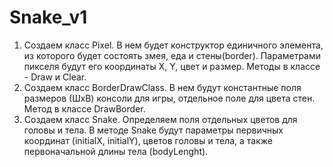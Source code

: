 # Snake_v1
1. Создаем класс Pixel. В нем будет конструктор единичного элемента, из которого будет состоять змея, еда и стены(border). Параметрами пикселя будут его координаты Х, Y, цвет и размер. Методы в классе - Draw и Clear.
2. Создаем класс BorderDrawClass. В нем будут константные поля размеров (ШхВ) консоли для игры, отдельное поле для цвета стен. Метод в классе DrawBorder.
3. Создаем класс Snake. Определяем поля отдельных цветов для головы и тела. В методе Snake будут параметры первичных координат (initialX, initialY), цветов головы и тела, а также первоначальной длины тела (bodyLenght).
